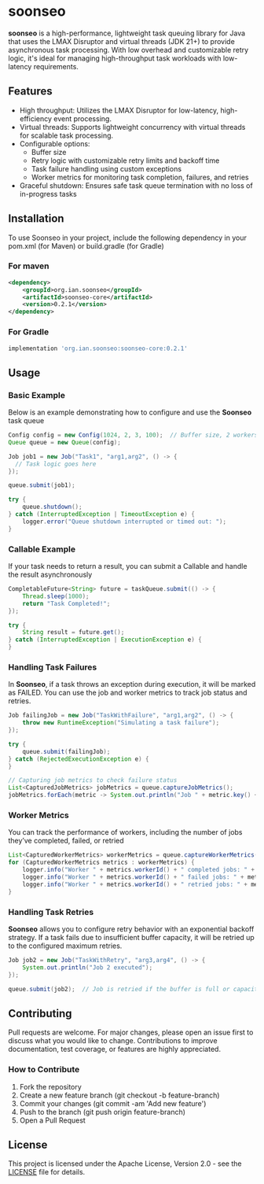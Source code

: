 # soonseo
**soonseo** is a high-performance, lightweight task queuing library for Java that uses the LMAX Disruptor and virtual threads (JDK 21+) to provide asynchronous task processing. With low overhead and customizable retry logic, it's ideal for managing high-throughput task workloads with low-latency requirements.

## Features
- High throughput: Utilizes the LMAX Disruptor for low-latency, high-efficiency event processing.
- Virtual threads: Supports lightweight concurrency with virtual threads for scalable task processing.
- Configurable options:
  - Buffer size
  - Retry logic with customizable retry limits and backoff time
  - Task failure handling using custom exceptions
  - Worker metrics for monitoring task completion, failures, and retries
- Graceful shutdown: Ensures safe task queue termination with no loss of in-progress tasks


## Installation

To use Soonseo in your project, include the following dependency in your pom.xml (for Maven) or build.gradle (for Gradle)

### For maven
```xml
<dependency>
    <groupId>org.ian.soonseo</groupId>
    <artifactId>soonseo-core</artifactId>
    <version>0.2.1</version>
</dependency>
```

### For Gradle
```groovy
implementation 'org.ian.soonseo:soonseo-core:0.2.1'
```

## Usage

### Basic Example

Below is an example demonstrating how to configure and use the **Soonseo** task queue

```java
Config config = new Config(1024, 2, 3, 100);  // Buffer size, 2 workers, 3 retries, 100ms backoff
Queue queue = new Queue(config);

Job job1 = new Job("Task1", "arg1,arg2", () -> {
  // Task logic goes here
});

queue.submit(job1);

try {
    queue.shutdown();
} catch (InterruptedException | TimeoutException e) {
    logger.error("Queue shutdown interrupted or timed out: ");
}
```

### Callable Example

If your task needs to return a result, you can submit a Callable and handle the result asynchronously
```java
CompletableFuture<String> future = taskQueue.submit(() -> {
    Thread.sleep(1000);
    return "Task Completed!";
});

try {
    String result = future.get();
} catch (InterruptedException | ExecutionException e) {
}
```

### Handling Task Failures

In **Soonseo**, if a task throws an exception during execution, it will be marked as FAILED. You can use the job and worker metrics to track job status and retries.

```java
Job failingJob = new Job("TaskWithFailure", "arg1,arg2", () -> {
    throw new RuntimeException("Simulating a task failure");
});

try {
    queue.submit(failingJob);
} catch (RejectedExecutionException e) {
}

// Capturing job metrics to check failure status
List<CapturedJobMetrics> jobMetrics = queue.captureJobMetrics();
jobMetrics.forEach(metric -> System.out.println("Job " + metric.key() + " status: " + metric.status()));
```

### Worker Metrics

You can track the performance of workers, including the number of jobs they’ve completed, failed, or retried

```java
List<CapturedWorkerMetrics> workerMetrics = queue.captureWorkerMetrics();
for (CapturedWorkerMetrics metrics : workerMetrics) {
    logger.info("Worker " + metrics.workerId() + " completed jobs: " + metrics.completed());
    logger.info("Worker " + metrics.workerId() + " failed jobs: " + metrics.failed());
    logger.info("Worker " + metrics.workerId() + " retried jobs: " + metrics.retried());
}
```

### Handling Task Retries

**Soonseo** allows you to configure retry behavior with an exponential backoff strategy. If a task fails due to insufficient buffer capacity, it will be retried up to the configured maximum retries.

```java
Job job2 = new Job("TaskWithRetry", "arg3,arg4", () -> {
    System.out.println("Job 2 executed");
});

queue.submit(job2);  // Job is retried if the buffer is full or capacity is unavailable
```

## Contributing

Pull requests are welcome. For major changes, please open an issue first to discuss what you would like to change. Contributions to improve documentation, test coverage, or features are highly appreciated.

### How to Contribute

1. Fork the repository
2. Create a new feature branch (git checkout -b feature-branch)
3. Commit your changes (git commit -am 'Add new feature')
4. Push to the branch (git push origin feature-branch)
5. Open a Pull Request

## License

This project is licensed under the Apache License, Version 2.0 - see the [LICENSE](LICENSE) file for details.
